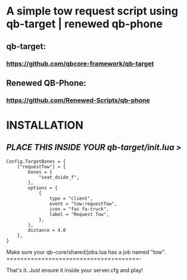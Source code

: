 # **A simple tow request script using qb-target | renewed qb-phone**

## **qb-target:**

### https://github.com/qbcore-framework/qb-target

## **Renewed QB-Phone:**

### https://github.com/Renewed-Scripts/qb-phone



# **INSTALLATION**



## *PLACE THIS INSIDE YOUR qb-target/init.lua >*
```
Config.TargetBones = {
	["requestTow"] = {
        bones = {
            "seat_dside_f",
        },
        options = {
            {
                type = "client",
                event = "tow:requestTow",
                icon = "fas fa-truck",
                label = "Request Tow",
            },
        },
        distance = 4.0
    },
}
```

Make sure your qb-core/shared/jobs.lua has a job named "tow". 
======================================- 

That's it. Just ensure it inside your server.cfg and play!